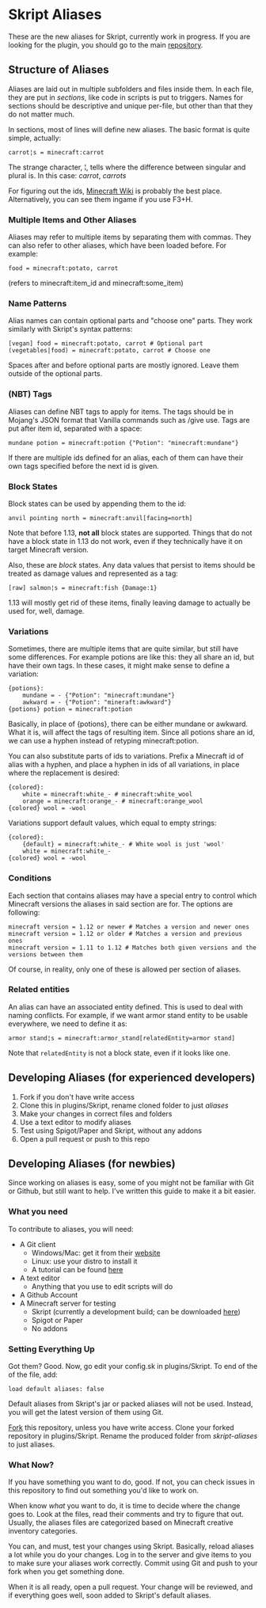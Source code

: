 # Skript Aliases
These are the new aliases for Skript, currently work in progress. If you are
looking for the plugin, you should go to the main
[repository](https://github.com/SkriptLang/Skript).

## Structure of Aliases
Aliases are laid out in multiple subfolders and files inside them. In each file,
they are put in *sections*, like code in scripts is put to triggers. Names for
sections should be descriptive and unique per-file, but other than that they do
not matter much.

In sections, most of lines will define new aliases. The basic format is quite
simple, actually:
```
carrot¦s = minecraft:carrot
```
The strange character, ¦, tells where the difference between singular and plural
is. In this case: *carrot*, *carrots*

For figuring out the ids, [Minecraft Wiki](https://minecraft.gamepedia.com/Minecraft_Wiki)
is probably the best place. Alternatively, you can see them ingame if you use
F3+H.

### Multiple Items and Other Aliases
Aliases may refer to multiple items by separating them with commas. They can
also refer to other aliases, which have been loaded before. For example:
```
food = minecraft:potato, carrot
```
(refers to minecraft:item_id and minecraft:some_item)

### Name Patterns
Alias names can contain optional parts and "choose one" parts. They work
similarly with Skript's syntax patterns:
```
[vegan] food = minecraft:potato, carrot # Optional part
(vegetables|food) = minecraft:potato, carrot # Choose one
```
Spaces after and before optional parts are mostly ignored. Leave them outside
of the optional parts.

### (NBT) Tags
Aliases can define NBT tags to apply for items. The tags should be in Mojang's
JSON format that Vanilla commands such as /give use. Tags are put after item
id, separated with a space:
```
mundane potion = minecraft:potion {"Potion": "minecraft:mundane"}
```
If there are multiple ids defined for an alias, each of them can have their
own tags specified before the next id is given.

### Block States
Block states can be used by appending them to the id:
```
anvil pointing north = minecraft:anvil[facing=north]
```
Note that before 1.13, **not all** block states are supported. Things that do
not have a block state in 1.13 do not work, even if they technically have it
on target Minecraft version.

Also, these are *block* states. Any data values that persist to items should be
treated as damage values and represented as a tag:
```
[raw] salmon¦s = minecraft:fish {Damage:1}
```
1.13 will mostly get rid of these items, finally leaving damage to actually be
used for, well, damage.

### Variations
Sometimes, there are multiple items that are quite similar, but still have
some differences. For example potions are like this: they all share an id, but
have their own tags. In these cases, it might make sense to define a variation:
```
{potions}:
    mundane = - {"Potion": "minecraft:mundane"}
    awkward = - {"Potion": "mineraft:awkward"}
{potions} potion = minecraft:potion
```
Basically, in place of {potions}, there can be either mundane or awkward. What
it is, will affect the tags of resulting item. Since all potions share an id,
we can use a hyphen instead of retyping minecraft:potion.

You can also substitute parts of ids to variations. Prefix a Minecraft id of
alias with a hyphen, and place a hyphen in ids of all variations, in place
where the replacement is desired:
```
{colored}:
    white = minecraft:white_- # minecraft:white_wool
    orange = minecraft:orange_- # minecraft:orange_wool
{colored} wool = -wool
```

Variations support default values, which equal to empty strings:
```
{colored}:
    {default} = minecraft:white_- # White wool is just 'wool'
    white = minecraft:white_-
{colored} wool = -wool
```

### Conditions
Each section that contains aliases may have a special entry to control which
Minecraft versions the aliases in said section are for. The options are
following:
```
minecraft version = 1.12 or newer # Matches a version and newer ones
minecraft version = 1.12 or older # Matches a version and previous ones
minecraft version = 1.11 to 1.12 # Matches both given versions and the versions between them
```
Of course, in reality, only one of these is allowed per section of aliases.

### Related entities
An alias can have an associated entity defined. This is used to deal with
naming conflicts. For example, if we want armor stand entity to be usable
everywhere, we need to define it as:
```
armor stand¦s = minecraft:armor_stand[relatedEntity=armor stand]
```
Note that <code>relatedEntity</code> is not a block state, even if it
looks like one.

## Developing Aliases (for experienced developers)
1. Fork if you don't have write access
2. Clone this in plugins/Skript, rename cloned folder to just *aliases*
3. Make your changes in correct files and folders
4. Use a text editor to modify aliases
5. Test using Spigot/Paper and Skript, without any addons
6. Open a pull request or push to this repo

## Developing Aliases (for newbies)
Since working on aliases is easy, some of you might not be familiar with Git
or Github, but still want to help. I've written this guide to make it a bit
easier.

### What you need
To contribute to aliases, you will need:

* A Git client
  * Windows/Mac: get it from their [website](https://git-scm.com/)
  * Linux: use your distro to install it
  * A tutorial can be found [here](https://guides.github.com/introduction/git-handbook/)
* A text editor
  * Anything that you use to edit scripts will do
* A Github Account
* A Minecraft server for testing
  * Skript (currently a development build; can be downloaded [here](https://github.com/SkriptLang/skript-aliases/releases))
  * Spigot or Paper
  * No addons

### Setting Everything Up
Got them? Good. Now, go edit your config.sk in plugins/Skript. To end of the
of the file, add:
```
load default aliases: false
```
Default aliases from Skript's jar or packed aliases will not be used. Instead,
you will get the latest version of them using Git.

[Fork](https://guides.github.com/activities/forking/) this repository, unless
you have write access. Clone your forked repository in plugins/Skript. Rename
the produced folder from *skript-aliases* to just aliases.

### What Now?
If you have something you want to do, good. If not, you can check issues in
this repository to find out something you'd like to work on.

When know *what* you want to do, it is time to decide where the change goes to.
Look at the files, read their comments and try to figure that out. Usually, the
aliases files are categorized based on Minecraft creative inventory categories.

You can, and must, test your changes using Skript. Basically, reload aliases
a lot while you do your changes. Log in to the server and give items to you to
make sure your aliases work correctly. Commit using Git and push to your fork
when you get something done.

When it is all ready, open a pull request. Your change will be reviewed, and
if everything goes well, soon added to Skript's default aliases.
